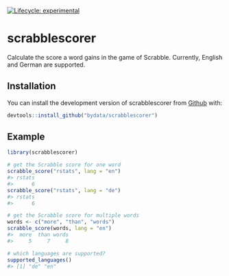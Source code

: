 
<!-- README.md is generated from README.Rmd. Please edit that file -->
<!-- badges: start -->

[![Lifecycle:
experimental](https://img.shields.io/badge/lifecycle-experimental-orange.svg)](https://lifecycle.r-lib.org/articles/stages.html#experimental)
<!-- badges: end -->

# scrabblescorer

<!-- badges: start -->
<!-- badges: end -->

Calculate the score a word gains in the game of Scrabble. Currently,
English and German are supported.

## Installation

You can install the development version of scrabblescorer from
[Github](https://github.com/bydata/scrabblescorer) with:

``` r
devtools::install_github("bydata/scrabblescorer")
```

## Example

``` r
library(scrabblescorer)

# get the Scrabble score for one word
scrabble_score("rstats", lang = "en")
#> rstats 
#>      6
scrabble_score("rstats", lang = "de")
#> rstats 
#>      6

# get the Scrabble score for multiple words
words <- c("more", "than", "words")
scrabble_score(words, lang = "en")
#>  more  than words 
#>     5     7     8

# which languages are supported?
supported_languages()
#> [1] "de" "en"
```
